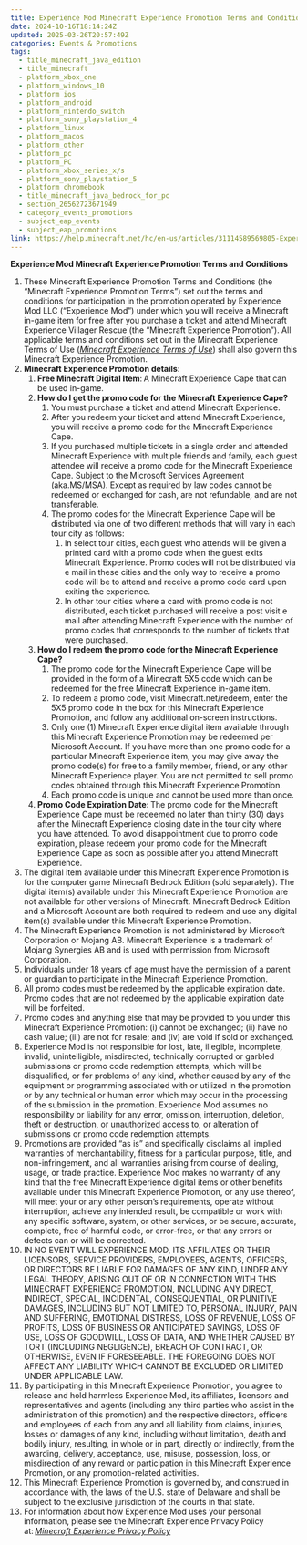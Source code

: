```yaml
---
title: Experience Mod Minecraft Experience Promotion Terms and Conditions
date: 2024-10-16T18:14:24Z
updated: 2025-03-26T20:57:49Z
categories: Events & Promotions
tags:
  - title_minecraft_java_edition
  - title_minecraft
  - platform_xbox_one
  - platform_windows_10
  - platform_ios
  - platform_android
  - platform_nintendo_switch
  - platform_sony_playstation_4
  - platform_linux
  - platform_macos
  - platform_other
  - platform_pc
  - platform_PC
  - platform_xbox_series_x/s
  - platform_sony_playstation_5
  - platform_chromebook
  - title_minecraft_java_bedrock_for_pc
  - section_26562723671949
  - category_events_promotions
  - subject_eap_events
  - subject_eap_promotions
link: https://help.minecraft.net/hc/en-us/articles/31114589569805-Experience-Mod-Minecraft-Experience-Promotion-Terms-and-Conditions
---
```


**Experience Mod Minecraft Experience Promotion Terms and Conditions**

1.  These Minecraft Experience Promotion Terms and Conditions (the “Minecraft Experience Promotion Terms”) set out the terms and conditions for participation in the promotion operated by Experience Mod LLC (“Experience Mod”) under which you will receive a Minecraft in-game item for free after you purchase a ticket and attend Minecraft Experience Villager Rescue (the “Minecraft Experience Promotion”). All applicable terms and conditions set out in the Minecraft Experience Terms of Use (*[Minecraft Experience Terms of Use](https://www.minecraftexperience.com/terms/)*) shall also govern this Minecraft Experience Promotion.
2.  **Minecraft Experience Promotion details**:
    1.  **Free Minecraft Digital Item**: A Minecraft Experience Cape that can be used in-game.
    2.  **How do I get the promo code for the Minecraft Experience Cape?**
        1.  You must purchase a ticket and attend Minecraft Experience.
        2.  After you redeem your ticket and attend Minecraft Experience, you will receive a promo code for the Minecraft Experience Cape.
        3.  If you purchased multiple tickets in a single order and attended Minecraft Experience with multiple friends and family, each guest attendee will receive a promo code for the Minecraft Experience Cape. Subject to the Microsoft Services Agreement (aka.MS/MSA). Except as required by law codes cannot be redeemed or exchanged for cash, are not refundable, and are not transferable.
        4.  The promo codes for the Minecraft Experience Cape will be distributed via one of two different methods that will vary in each tour city as follows:
            1.  In select tour cities, each guest who attends will be given a printed card with a promo code when the guest exits Minecraft Experience. Promo codes will not be distributed via e mail in these cities and the only way to receive a promo code will be to attend and receive a promo code card upon exiting the experience.
            2.  In other tour cities where a card with promo code is not distributed, each ticket purchased will receive a post visit e mail after attending Minecraft Experience with the number of promo codes that corresponds to the number of tickets that were purchased.
    3.  **How do I redeem the promo code for the Minecraft Experience Cape?**
        1.  The promo code for the Minecraft Experience Cape will be provided in the form of a Minecraft 5X5 code which can be redeemed for the free Minecraft Experience in-game item.
        2.  To redeem a promo code, visit Minecraft.net/redeem, enter the 5X5 promo code in the box for this Minecraft Experience Promotion, and follow any additional on-screen instructions.
        3.  Only one (1) Minecraft Experience digital item available through this Minecraft Experience Promotion may be redeemed per Microsoft Account. If you have more than one promo code for a particular Minecraft Experience item, you may give away the promo code(s) for free to a family member, friend, or any other Minecraft Experience player. You are not permitted to sell promo codes obtained through this Minecraft Experience Promotion.
        4.  Each promo code is unique and cannot be used more than once.
    4.  **Promo Code Expiration Date:** The promo code for the Minecraft Experience Cape must be redeemed no later than thirty (30) days after the Minecraft Experience closing date in the tour city where you have attended. To avoid disappointment due to promo code expiration, please redeem your promo code for the Minecraft Experience Cape as soon as possible after you attend Minecraft Experience.
3.  The digital item available under this Minecraft Experience Promotion is for the computer game Minecraft Bedrock Edition (sold separately). The digital item(s) available under this Minecraft Experience Promotion are not available for other versions of Minecraft. Minecraft Bedrock Edition and a Microsoft Account are both required to redeem and use any digital item(s) available under this Minecraft Experience Promotion.
4.  The Minecraft Experience Promotion is not administered by Microsoft Corporation or Mojang AB. Minecraft Experience is a trademark of Mojang Synergies AB and is used with permission from Microsoft Corporation.
5.  Individuals under 18 years of age must have the permission of a parent or guardian to participate in the Minecraft Experience Promotion.
6.  All promo codes must be redeemed by the applicable expiration date. Promo codes that are not redeemed by the applicable expiration date will be forfeited.
7.  Promo codes and anything else that may be provided to you under this Minecraft Experience Promotion: (i) cannot be exchanged; (ii) have no cash value; (iii) are not for resale; and (iv) are void if sold or exchanged.
8.  Experience Mod is not responsible for lost, late, illegible, incomplete, invalid, unintelligible, misdirected, technically corrupted or garbled submissions or promo code redemption attempts, which will be disqualified, or for problems of any kind, whether caused by any of the equipment or programming associated with or utilized in the promotion or by any technical or human error which may occur in the processing of the submission in the promotion. Experience Mod assumes no responsibility or liability for any error, omission, interruption, deletion, theft or destruction, or unauthorized access to, or alteration of submissions or promo code redemption attempts.
9.  Promotions are provided “as is” and specifically disclaims all implied warranties of merchantability, fitness for a particular purpose, title, and non-infringement, and all warranties arising from course of dealing, usage, or trade practice. Experience Mod makes no warranty of any kind that the free Minecraft Experience digital items or other benefits available under this Minecraft Experience Promotion, or any use thereof, will meet your or any other person’s requirements, operate without interruption, achieve any intended result, be compatible or work with any specific software, system, or other services, or be secure, accurate, complete, free of harmful code, or error-free, or that any errors or defects can or will be corrected.
10. IN NO EVENT WILL EXPERIENCE MOD, ITS AFFILIATES OR THEIR LICENSORS, SERVICE PROVIDERS, EMPLOYEES, AGENTS, OFFICERS, OR DIRECTORS BE LIABLE FOR DAMAGES OF ANY KIND, UNDER ANY LEGAL THEORY, ARISING OUT OF OR IN CONNECTION WITH THIS MINECRAFT EXPERIENCE PROMOTION, INCLUDING ANY DIRECT, INDIRECT, SPECIAL, INCIDENTAL, CONSEQUENTIAL, OR PUNITIVE DAMAGES, INCLUDING BUT NOT LIMITED TO, PERSONAL INJURY, PAIN AND SUFFERING, EMOTIONAL DISTRESS, LOSS OF REVENUE, LOSS OF PROFITS, LOSS OF BUSINESS OR ANTICIPATED SAVINGS, LOSS OF USE, LOSS OF GOODWILL, LOSS OF DATA, AND WHETHER CAUSED BY TORT (INCLUDING NEGLIGENCE), BREACH OF CONTRACT, OR OTHERWISE, EVEN IF FORESEEABLE. THE FOREGOING DOES NOT AFFECT ANY LIABILITY WHICH CANNOT BE EXCLUDED OR LIMITED UNDER APPLICABLE LAW.
11. By participating in this Minecraft Experience Promotion, you agree to release and hold harmless Experience Mod, its affiliates, licensors and representatives and agents (including any third parties who assist in the administration of this promotion) and the respective directors, officers and employees of each from any and all liability from claims, injuries, losses or damages of any kind, including without limitation, death and bodily injury, resulting, in whole or in part, directly or indirectly, from the awarding, delivery, acceptance, use, misuse, possession, loss, or misdirection of any reward or participation in this Minecraft Experience Promotion, or any promotion-related activities.
12. This Minecraft Experience Promotion is governed by, and construed in accordance with, the laws of the U.S. state of Delaware and shall be subject to the exclusive jurisdiction of the courts in that state.
13. For information about how Experience Mod uses your personal information, please see the Minecraft Experience Privacy Policy at: *[Minecraft Experience Privacy Policy](https://www.minecraftexperience.com/privacy-policy/)*
